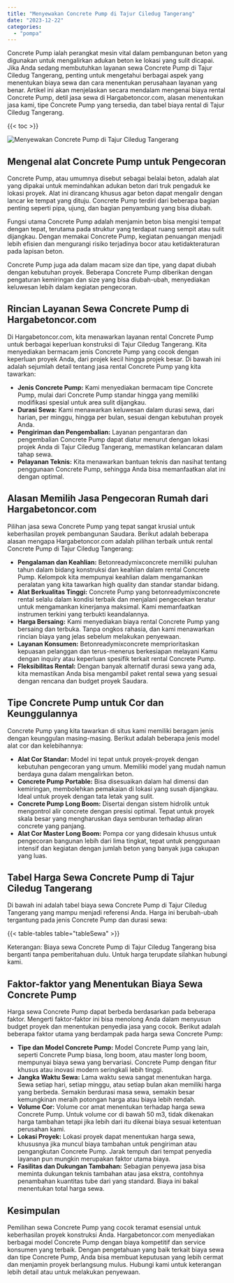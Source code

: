 ```yaml
---
title: "Menyewakan Concrete Pump di Tajur Ciledug Tangerang"
date: "2023-12-22"
categories: 
  - "pompa"
---
```




Concrete Pump ialah perangkat mesin vital dalam pembangunan beton yang digunakan untuk mengalirkan adukan beton ke lokasi yang sulit dicapai. Jika Anda sedang membutuhkan layanan sewa Concrete Pump di Tajur Ciledug Tangerang, penting untuk mengetahui berbagai aspek yang menentukan biaya sewa dan cara menentukan perusahaan layanan yang benar. Artikel ini akan menjelaskan secara mendalam mengenai biaya rental Concrete Pump, detil jasa sewa di Hargabetoncor.com, alasan menentukan jasa kami, tipe Concrete Pump yang tersedia, dan tabel biaya rental di Tajur Ciledug Tangerang.

{{< toc >}}

![Menyewakan Concrete Pump di Tajur Ciledug Tangerang](https://hargareadymixid.github.io/pompa/concrete-pump%20(13).png)

## Mengenal alat Concrete Pump untuk Pengecoran

Concrete Pump, atau umumnya disebut sebagai belalai beton, adalah alat yang dipakai untuk memindahkan adukan beton dari truk pengaduk ke lokasi proyek. Alat ini dirancang khusus agar beton dapat mengalir dengan lancar ke tempat yang dituju. Concrete Pump terdiri dari beberapa bagian penting seperti pipa, ujung, dan bagian penyambung yang bisa diubah.

Fungsi utama Concrete Pump adalah menjamin beton bisa mengisi tempat dengan tepat, terutama pada struktur yang terdapat ruang sempit atau sulit dijangkau. Dengan memakai Concrete Pump, kegiatan penuangan menjadi lebih efisien dan mengurangi risiko terjadinya bocor atau ketidakteraturan pada lapisan beton.

Concrete Pump juga ada dalam macam size dan tipe, yang dapat diubah dengan kebutuhan proyek. Beberapa Concrete Pump diberikan dengan pengaturan kemiringan dan size yang bisa diubah-ubah, menyediakan keluwesan lebih dalam kegiatan pengecoran.

## Rincian Layanan Sewa Concrete Pump di Hargabetoncor.com

Di Hargabetoncor.com, kita menawarkan layanan rental Concrete Pump untuk berbagai keperluan konstruksi di Tajur Ciledug Tangerang. Kita menyediakan bermacam jenis Concrete Pump yang cocok dengan keperluan proyek Anda, dari projek kecil hingga projek besar. Di bawah ini adalah sejumlah detail tentang jasa rental Concrete Pump yang kita tawarkan:

- **Jenis Concrete Pump:** Kami menyediakan bermacam tipe Concrete Pump, mulai dari Concrete Pump standar hingga yang memiliki modifikasi spesial untuk area sulit dijangkau.
- **Durasi Sewa:** Kami menawarkan keluwesan dalam durasi sewa, dari harian, per minggu, hingga per bulan, sesuai dengan kebutuhan proyek Anda.
- **Pengiriman dan Pengembalian:** Layanan pengantaran dan pengembalian Concrete Pump dapat diatur menurut dengan lokasi projek Anda di Tajur Ciledug Tangerang, memastikan kelancaran dalam tahap sewa.
- **Pelayanan Teknis:** Kita menawarkan bantuan teknis dan nasihat tentang penggunaan Concrete Pump, sehingga Anda bisa memanfaatkan alat ini dengan optimal.

## Alasan Memilih Jasa Pengecoran Rumah dari Hargabetoncor.com

Pilihan jasa sewa Concrete Pump yang tepat sangat krusial untuk keberhasilan proyek pembangunan Saudara. Berikut adalah beberapa alasan mengapa Hargabetoncor.com adalah pilihan terbaik untuk rental Concrete Pump di Tajur Ciledug Tangerang:

- **Pengalaman dan Keahlian:** Betonreadymixconcrete memiliki puluhan tahun dalam bidang konstruksi dan keahlian dalam rental Concrete Pump. Kelompok kita mempunyai keahlian dalam mengamankan peralatan yang kita tawarkan high quality dan standar standar bidang.
- **Alat Berkualitas Tinggi:** Concrete Pump yang betonreadymixconcrete rental selalu dalam kondisi terbaik dan menjalani pengecekan teratur untuk mengamankan kinerjanya maksimal. Kami memanfaatkan instrumen terkini yang terbukti keandalannya.
- **Harga Bersaing:** Kami menyediakan biaya rental Concrete Pump yang bersaing dan terbuka. Tanpa ongkos rahasia, dan kami menawarkan rincian biaya yang jelas sebelum melakukan penyewaan.
- **Layanan Konsumen:** Betonreadymixconcrete memprioritaskan kepuasan pelanggan dan terus-menerus berkesiapan melayani Kamu dengan inquiry atau keperluan spesifik terkait rental Concrete Pump.
- **Fleksibilitas Rental:** Dengan banyak alternatif durasi sewa yang ada, kita memastikan Anda bisa mengambil paket rental sewa yang sesuai dengan rencana dan budget proyek Saudara.

## Tipe Concrete Pump untuk Cor dan Keunggulannya

Concrete Pump yang kita tawarkan di situs kami memiliki beragam jenis dengan keunggulan masing-masing. Berikut adalah beberapa jenis model alat cor dan kelebihannya:

- **Alat Cor Standar:** Model ini tepat untuk proyek-proyek dengan kebutuhan pengecoran yang umum. Memiliki model yang mudah namun berdaya guna dalam mengalirkan beton.
- **Concrete Pump Portable:** Bisa disesuaikan dalam hal dimensi dan kemiringan, membolehkan pemakaian di lokasi yang susah dijangkau. Ideal untuk proyek dengan tata letak yang sulit.
- **Concrete Pump Long Boom:** Disertai dengan sistem hidrolik untuk mengontrol alir concrete dengan presisi optimal. Tepat untuk proyek skala besar yang mengharuskan daya semburan terhadap aliran concrete yang panjang.
- **Alat Cor Master Long Boom:** Pompa cor yang didesain khusus untuk pengecoran bangunan lebih dari lima tingkat, tepat untuk penggunaan intensif dan kegiatan dengan jumlah beton yang banyak juga cakupan yang luas.

## Tabel Harga Sewa Concrete Pump di Tajur Ciledug Tangerang

Di bawah ini adalah tabel biaya sewa Concrete Pump di Tajur Ciledug Tangerang yang mampu menjadi referensi Anda. Harga ini berubah-ubah tergantung pada jenis Concrete Pump dan durasi sewa:

{{< table-tables table="tableSewa" >}}

Keterangan: Biaya sewa Concrete Pump di Tajur Ciledug Tangerang bisa berganti tanpa pemberitahuan dulu. Untuk harga terupdate silahkan hubungi kami.

## Faktor-faktor yang Menentukan Biaya Sewa Concrete Pump

Harga sewa Concrete Pump dapat berbeda berdasarkan pada beberapa faktor. Mengerti faktor-faktor ini bisa menolong Anda dalam menyusun budget proyek dan menentukan penyedia jasa yang cocok. Berikut adalah beberapa faktor utama yang berdampak pada harga sewa Concrete Pump:

- **Tipe dan Model Concrete Pump:** Model Concrete Pump yang lain, seperti Concrete Pump biasa, long boom, atau master long boom, mempunyai biaya sewa yang bervariasi. Concrete Pump dengan fitur khusus atau inovasi modern seringkali lebih tinggi.
- **Jangka Waktu Sewa:** Lama waktu sewa sangat menentukan harga. Sewa setiap hari, setiap minggu, atau setiap bulan akan memiliki harga yang berbeda. Semakin berdurasi masa sewa, semakin besar kemungkinan meraih potongan harga atau biaya lebih rendah.
- **Volume Cor:** Volume cor amat menentukan terhadap harga sewa Concrete Pump. Untuk volume cor di bawah 50 m3, tidak dikenakan harga tambahan tetapi jika lebih dari itu dikenai biaya sesuai ketentuan perusahan kami.
- **Lokasi Proyek:** Lokasi proyek dapat menentukan harga sewa, khususnya jika muncul biaya tambahan untuk pengiriman atau pengangkutan Concrete Pump. Jarak tempuh dari tempat penyedia layanan pun mungkin merupakan faktor utama biaya.
- **Fasilitas dan Dukungan Tambahan:** Sebagian penyewa jasa bisa meminta dukungan teknis tambahan atau jasa ekstra, contohnya penambahan kuantitas tube dari yang standard. Biaya ini bakal menentukan total harga sewa.

## Kesimpulan

Pemilihan sewa Concrete Pump yang cocok teramat esensial untuk keberhasilan proyek konstruksi Anda. Hargabetoncor.com menyediakan berbagai model Concrete Pump dengan biaya kompetitif dan service konsumen yang terbaik. Dengan pengetahuan yang baik terkait biaya sewa dan tipe Concrete Pump, Anda bisa membuat keputusan yang lebih cermat dan menjamin proyek berlangsung mulus. Hubungi kami untuk keterangan lebih detail atau untuk melakukan penyewaan.
